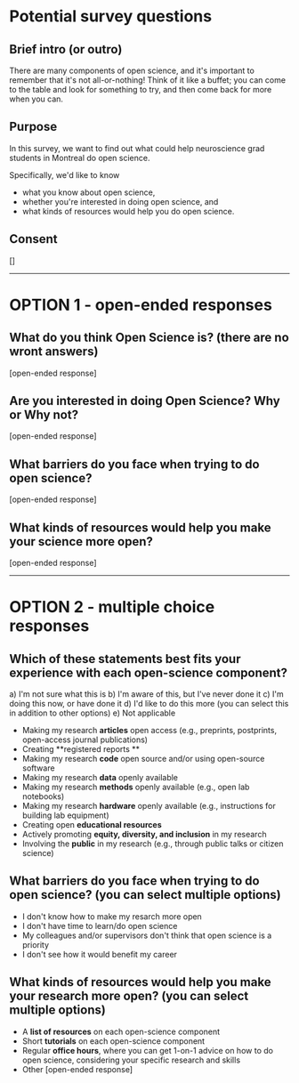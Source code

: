 # Potential survey questions


## Brief intro (or outro)
There are many components of open science, and it's important to remember that it's not all-or-nothing! Think of it like a buffet; you can come to the table and look for something to try, and then come back for more when you can. 

## Purpose 
In this survey, we want to find out what could help neuroscience grad students in Montreal do open science.

 Specifically, we'd like to know
- what you know about open science, 
- whether you're interested in doing open science, and
- what kinds of resources would help you do open science.

## Consent
[]

-----------------------------------------------------
# OPTION 1 - open-ended responses
## What do you think Open Science is? (there are no wront answers)
[open-ended response]

## Are you interested in doing Open Science? Why or Why not?
[open-ended response]

## What barriers do you face when trying to do open science?
[open-ended response]

## What kinds of resources would help you make your science more open?
[open-ended response]

-----------------------------------------------------
# OPTION 2 - multiple choice responses
## Which of these statements best fits your experience with each open-science component?
a) I'm not sure what this is
b) I'm aware of this, but I've never done it
c) I'm doing this now, or have done it
d) I'd like to do this more (you can select this in addition to other options)
e) Not applicable

- Making my research **articles** open access (e.g., preprints, postprints, open-access journal publications)
- Creating **registered reports **
- Making my research **code** open source and/or using open-source software
- Making my research **data** openly available
- Making my research **methods** openly available (e.g., open lab notebooks)
- Making my research **hardware** openly available (e.g., instructions for building lab equipment)
- Creating open **educational resources**
- Actively promoting **equity, diversity, and inclusion** in my research
- Involving the **public** in my research (e.g., through public talks or citizen science)

## What barriers do you face when trying to do open science? (you can select multiple options)
- I don't know how to make my resarch more open
- I don't have time to learn/do open science
- My colleagues and/or supervisors don't think that open science is a priority
- I don't see how it would benefit my career

## What kinds of resources would help you make your research more open? (you can select multiple options)
- A **list of resources** on each open-science component
- Short **tutorials** on each open-science component
- Regular **office hours**, where you can get 1-on-1 advice on how to do open science, considering your specific research and skills
- Other [open-ended response]